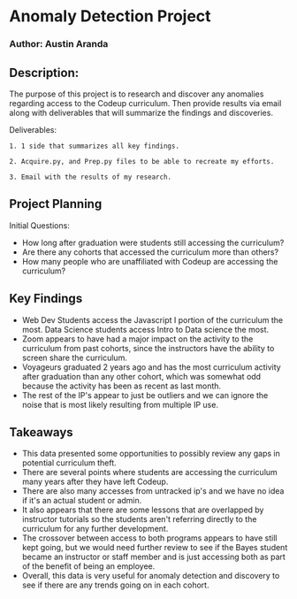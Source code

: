 # Anomaly Detection Project

### Author: Austin Aranda

## Description: 

The purpose of this project is to research and discover any anomalies regarding access to the Codeup curriculum. Then provide results via email along with deliverables that will summarize the findings and discoveries. 

Deliverables:

    1. 1 side that summarizes all key findings.
    
    2. Acquire.py, and Prep.py files to be able to recreate my efforts.
    
    3. Email with the results of my research.

## Project Planning

Initial Questions:

- How long after graduation were students still accessing the curriculum?
- Are there any cohorts that accessed the curriculum more than others?
- How many people who are unaffiliated with Codeup are accessing the curriculum?



## Key Findings

- Web Dev Students access the Javascript I portion of the curriculum the most.
Data Science students access Intro to Data science the most.
- Zoom appears to have had a major impact on the activity to the curriculum from past cohorts, since the instructors have the ability to screen share the curriculum.
- Voyageurs graduated 2 years ago and has the most curriculum activity after graduation than any other cohort, which was somewhat odd because the activity has been as recent as last month.
- The rest of the IP's appear to just be outliers and we can ignore the noise that is most likely resulting from multiple IP use.


## Takeaways

- This data presented some opportunities to possibly review any gaps in potential curriculum theft.
- There are several points where students are accessing the curriculum many years after they have left Codeup.
- There are also many accesses from untracked ip's and we have no idea if it's an actual student or admin.
- It also appears that there are some lessons that are overlapped by instructor tutorials so the students aren't referring directly to the curriculum for any further development.
- The crossover between access to both programs appears to have still kept going, but we would need further review to see if the Bayes student became an instructor or staff member and is just accessing both as part of the benefit of being an employee.
- Overall, this data is very useful for anomaly detection and discovery to see if there are any trends going on in each cohort.
